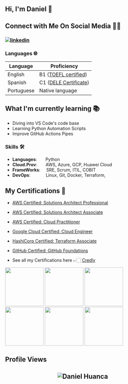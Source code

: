 ## Hi, I'm Daniel 👋



## **Connect with Me On Social Media** 🤝🏻

<h3 align="left">
<a href="https://www.linkedin.com/in/dhgutierrez/"><img src="https://img.icons8.com/color/96/000000/linkedin.png" alt="linkedin"/></a>


<br>

### Languages 🌐

| Language      | Proficiency                                                               |
| ------------- | ------------------------------------------------------------------------- |
| English       | B1 ([TOEFL certified](https://www.ets.org/))                 |
| Spanish       | C1 ([DELE Certificate](https://saopaulo.cervantes.es/br/diplomas_dele/informacao_diplomas.htm)) |
| Portuguese         | Native language                                                           |

## What I'm currently learning 📚

- Diving into VS Code's code base
- Learning Python Automation Scripts
- Improve GitHub Actions Pipes

### Skills 🛠️
- **Languages**:&nbsp;&nbsp;&nbsp;&nbsp;&nbsp;&nbsp;  Python
- **Cloud.Prov**:&nbsp;&nbsp;&nbsp;&nbsp;&nbsp;&nbsp; AWS, Azure, GCP, Huawei Cloud
- **FrameWorks**: &nbsp;&nbsp;&nbsp; SRE, Scrum, ITIL, COBIT
- **DevOps**:    &nbsp;&nbsp;&nbsp;&nbsp;&nbsp;&nbsp;&nbsp;&nbsp;&nbsp;      Linux, Git, Docker, Terraform, 

##  **My Certifications 🏅**
- [AWS Certified: Solutions Architect Professional](https://www.credly.com/earner/earned/badge/61df27b2-44e1-41a2-93b8-a11ad56af533)
- [AWS Certified: Solutions Architect Associate](https://www.credly.com/earner/earned/badge/4c3f8240-f869-4d98-9a65-1e335977152e)
- [AWS Certified: Cloud Practitioner](https://www.credly.com/badges/3e0fc623-8018-4d08-b418-bc3383d31ade)
- [Google Cloud Certified: Cloud Engineer](https://www.credly.com/badges/36b4ab23-4250-4c48-b7dc-dde8610aea6a)
- [HashiCorp Certified: Terraform Associate](https://www.credly.com/badges/c4f91a87-ab57-42e9-b2fc-641a7c26e7f0)
- [GitHub Certified: GitHub Foundations](https://www.credly.com/badges/39ca66f0-e1a2-4f5f-b8f7-dbb670767dc6)

- See all my Certifications here 👉🏻 [Credly](https://www.credly.com/users/daniel-huanca-gutierrez/)

<p align="left">
  <img src="https://images.credly.com/size/680x680/images/00634f82-b07f-4bbd-a6bb-53de397fc3a6/image.png" width="125" height="125">
  <img src="https://images.credly.com/size/340x340/images/0e284c3f-5164-4b21-8660-0d84737941bc/image.png" width="125" height="125">
  <img src="https://images.credly.com/size/340x340/images/2d84e428-9078-49b6-a804-13c15383d0de/image.png" width="125" height="125">
  <img src="https://images.credly.com/size/340x340/images/08096465-cbfc-4c3e-93e5-93c5aa61f23e/image.png" width="125" height="125">
  <img src="https://images.credly.com/size/680x680/images/0dc62494-dc94-469a-83af-e35309f27356/blob" width="125" height="125">
  <img src="https://images.credly.com/size/340x340/images/024d0122-724d-4c5a-bd83-cfe3c4b7a073/image.png" width="125" height="125">
  
</p>

## Profile Views

<h2 align="center"> <img src="https://komarev.com/ghpvc/?username=dhgutierrez" alt="Daniel Huanca" /> <h2>
